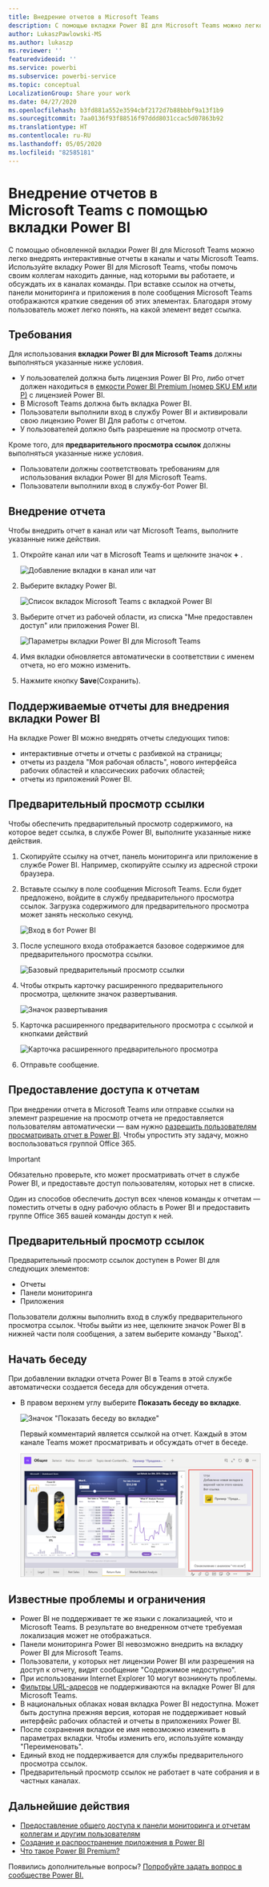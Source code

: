 ```yaml
---
title: Внедрение отчетов в Microsoft Teams
description: С помощью вкладки Power BI для Microsoft Teams можно легко внедрять интерактивные отчеты в каналы и чаты.
author: LukaszPawlowski-MS
ms.author: lukaszp
ms.reviewer: ''
featuredvideoid: ''
ms.service: powerbi
ms.subservice: powerbi-service
ms.topic: conceptual
LocalizationGroup: Share your work
ms.date: 04/27/2020
ms.openlocfilehash: b3fd881a552e3594cbf2172d7b88bbbf9a13f1b9
ms.sourcegitcommit: 7aa0136f93f88516f97ddd8031ccac5d07863b92
ms.translationtype: HT
ms.contentlocale: ru-RU
ms.lasthandoff: 05/05/2020
ms.locfileid: "82585181"
---
```

# <a name="embed-reports-in-microsoft-teams-with-the-power-bi-tab"></a>Внедрение отчетов в Microsoft Teams с помощью вкладки Power BI

С помощью обновленной вкладки Power BI для Microsoft Teams можно легко внедрять интерактивные отчеты в каналы и чаты Microsoft Teams. Используйте вкладку Power BI для Microsoft Teams, чтобы помочь своим коллегам находить данные, над которыми вы работаете, и обсуждать их в каналах команды.  При вставке ссылок на отчеты, панели мониторинга и приложения в поле сообщения Microsoft Teams отображаются краткие сведения об этих элементах. Благодаря этому пользователь может легко понять, на какой элемент ведет ссылка.

## <a name="requirements"></a>Требования

Для использования **вкладки Power BI для Microsoft Teams** должны выполняться указанные ниже условия.

- У пользователей должна быть лицензия Power BI Pro, либо отчет должен находиться в [емкости Power BI Premium (номер SKU EM или P)](service-premium-what-is.md) с лицензией Power BI.
- В Microsoft Teams должна быть вкладка Power BI.
- Пользователи выполнили вход в службу Power BI и активировали свою лицензию Power BI Для работы с отчетом.
- У пользователей должно быть разрешение на просмотр отчета.

Кроме того, для **предварительного просмотра ссылок** должны выполняться указанные ниже условия.
- Пользователи должны соответствовать требованиям для использования вкладки Power BI для Microsoft Teams.
- Пользователи выполнили вход в службу-бот Power BI. 


## <a name="embed-your-report"></a>Внедрение отчета

Чтобы внедрить отчет в канал или чат Microsoft Teams, выполните указанные ниже действия.

1. Откройте канал или чат в Microsoft Teams и щелкните значок **+** .

    ![Добавление вкладки в канал или чат](media/service-embed-report-microsoft-teams/service-embed-report-microsoft-teams-add.png)

2. Выберите вкладку Power BI.

    ![Список вкладок Microsoft Teams с вкладкой Power BI](media/service-embed-report-microsoft-teams/service-embed-report-microsoft-teams-tab.png)

3. Выберите отчет из рабочей области, из списка "Мне предоставлен доступ" или приложения Power BI.

    ![Параметры вкладки Power BI для Microsoft Teams](media/service-embed-report-microsoft-teams/service-embed-report-microsoft-teams-tab-settings.png)

4. Имя вкладки обновляется автоматически в соответствии с именем отчета, но его можно изменить. 

5. Нажмите кнопку **Save**(Сохранить).

## <a name="supported-reports-for-embedding-the-power-bi-tab"></a>Поддерживаемые отчеты для внедрения вкладки Power BI
На вкладке Power BI можно внедрять отчеты следующих типов:

- интерактивные отчеты и отчеты с разбивкой на страницы;
- отчеты из раздела "Моя рабочая область", нового интерфейса рабочих областей и классических рабочих областей;
- отчеты из приложений Power BI.

## <a name="get-a-link-preview"></a>Предварительный просмотр ссылки

Чтобы обеспечить предварительный просмотр содержимого, на которое ведет ссылка, в службе Power BI, выполните указанные ниже действия.

1. Скопируйте ссылку на отчет, панель мониторинга или приложение в службе Power BI. Например, скопируйте ссылку из адресной строки браузера.

2. Вставьте ссылку в поле сообщения Microsoft Teams. Если будет предложено, войдите в службу предварительного просмотра ссылок. Загрузка содержимого для предварительного просмотра может занять несколько секунд.

    ![Вход в бот Power BI](media/service-embed-report-microsoft-teams/service-teams-link-preview-sign-in-needed.png)

3. После успешного входа отображается базовое содержимое для предварительного просмотра ссылки.

    ![Базовый предварительный просмотр ссылки](media/service-embed-report-microsoft-teams/service-teams-link-preview-basic.png)

4. Чтобы открыть карточку расширенного предварительного просмотра, щелкните значок развертывания.

    ![Значок развертывания](media/service-embed-report-microsoft-teams/service-teams-link-preview-expand-icon.png)

5. Карточка расширенного предварительного просмотра с ссылкой и кнопками действий

    ![Карточка расширенного предварительного просмотра](media/service-embed-report-microsoft-teams/service-teams-link-preview-nice-card.png)

6. Отправьте сообщение.



## <a name="grant-access-to-reports"></a>Предоставление доступа к отчетам

При внедрении отчета в Microsoft Teams или отправке ссылки на элемент разрешение на просмотр отчета не предоставляется пользователям автоматически — вам нужно [разрешить пользователям просматривать отчет в Power BI](service-share-dashboards.md). Чтобы упростить эту задачу, можно воспользоваться группой Office 365. 

> [!IMPORTANT]
> Обязательно проверьте, кто может просматривать отчет в службе Power BI, и предоставьте доступ пользователям, которых нет в списке.

Один из способов обеспечить доступ всех членов команды к отчетам — поместить отчеты в одну рабочую область в Power BI и предоставить группе Office 365 вашей команды доступ к ней.

## <a name="link-previews"></a>Предварительный просмотр ссылок 

Предварительный просмотр ссылок доступен в Power BI для следующих элементов:
- Отчеты
- Панели мониторинга
- Приложения

Пользователи должны выполнить вход в службу предварительного просмотра ссылок. Чтобы выйти из нее, щелкните значок Power BI в нижней части поля сообщения, а затем выберите команду "Выход".

## <a name="start-a-conversation"></a>Начать беседу

При добавлении вкладки отчета Power BI в Teams в этой службе автоматически создается беседа для обсуждения отчета. 

- В правом верхнем углу выберите **Показать беседу во вкладке**.

    ![Значок "Показать беседу во вкладке"](media/service-embed-report-microsoft-teams/power-bi-teams-conversation-icon.png)

    Первый комментарий является ссылкой на отчет. Каждый в этом канале Teams может просматривать и обсуждать отчет в беседе.

    ![Беседа во вкладке](media/service-embed-report-microsoft-teams/power-bi-teams-conversation-tab.png)

## <a name="known-issues-and-limitations"></a>Известные проблемы и ограничения

- Power BI не поддерживает те же языки с локализацией, что и Microsoft Teams. В результате во внедренном отчете требуемая локализация может не отображаться.
- Панели мониторинга Power BI невозможно внедрить на вкладку Power BI для Microsoft Teams.
- Пользователи, у которых нет лицензии Power BI или разрешения на доступ к отчету, видят сообщение "Содержимое недоступно".
- При использовании Internet Explorer 10 могут возникнуть проблемы. <!--You can look at the [browsers support for Power BI](consumer/end-user-browsers.md) and for [Office 365](https://products.office.com/office-system-requirements#Browsers-section). -->
- [Фильтры URL-адресов](service-url-filters.md) не поддерживаются на вкладке Power BI для Microsoft Teams.
- В национальных облаках новая вкладка Power BI недоступна. Может быть доступна прежняя версия, которая не поддерживает новый интерфейс рабочих областей и отчеты в приложениях Power BI. 
- После сохранения вкладки ее имя невозможно изменить в параметрах вкладки. Чтобы изменить его, используйте команду "Переименовать".
- Единый вход не поддерживается для службы предварительного просмотра ссылок.
- Предварительный просмотр ссылок не работает в чате собрания и в частных каналах.

## <a name="next-steps"></a>Дальнейшие действия
- [Предоставление общего доступа к панели мониторинга и отчетам коллегам и другим пользователям](service-share-dashboards.md)  
- [Создание и распространение приложения в Power BI](service-create-distribute-apps.md)  
- [Что такое Power BI Premium?](service-premium-what-is.md)

Появились дополнительные вопросы? [Попробуйте задать вопрос в сообществе Power BI.](https://community.powerbi.com/)
